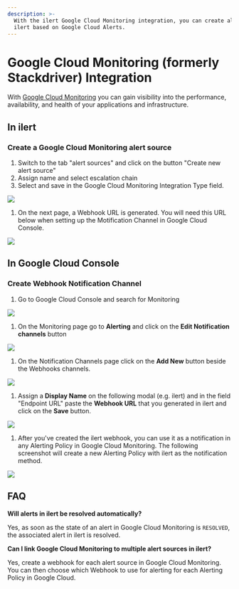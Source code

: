 ```yaml
---
description: >-
  With the ilert Google Cloud Monitoring integration, you can create alerts in
  ilert based on Google Cloud Alerts.
---
```


# Google Cloud Monitoring (formerly Stackdriver) Integration

With [Google Cloud Monitoring](https://cloud.google.com/monitoring) you can gain visibility into the performance, availability, and health of your applications and infrastructure.

## In ilert <a href="#in-ilert" id="in-ilert"></a>

### Create a Google Cloud Monitoring alert source

1. Switch to the tab "alert sources" and click on the button "Create new alert source"
2. Assign name and select escalation chain
3. Select and save in the Google Cloud Monitoring Integration Type field.

![](../.gitbook/assets/Screenshot\_27\_09\_21\_\_17\_08.png)

1. On the next page, a Webhook URL is generated. You will need this URL below when setting up the Motification Channel in Google Cloud Console.

![](../.gitbook/assets/Screenshot\_27\_09\_21\_\_17\_10.png)

## In Google Cloud Console <a href="#create-webhook-notification" id="create-webhook-notification"></a>

### Create Webhook Notification Channel

1. Go to Google Cloud Console and search for Monitoring

![](../.gitbook/assets/Screenshot\_27\_09\_21\_\_17\_12.png)

1. On the Monitoring page go to **Alerting** and click on the **Edit Notification channels** button

![](../.gitbook/assets/Screenshot\_27\_09\_21\_\_17\_15.png)

1. On the Notification Channels page click on the **Add New** button beside the Webhooks channels.

![](../.gitbook/assets/Screenshot\_27\_09\_21\_\_17\_17.png)

1. Assign a **Display Name** on the following modal (e.g. ilert) and in the field "Endpoint URL" paste the **Webhook URL** that you generated in ilert and click on the **Save** button.

![](../.gitbook/assets/Screenshot\_27\_09\_21\_\_17\_21.png)

1. After you've created the ilert webhook, you can use it as a notification in any Alerting Policy in Google Cloud Monitoring. The following screenshot will create a new Alerting Policy with ilert as the notification method.

![](../.gitbook/assets/Screenshot\_27\_09\_21\_\_17\_25.png)

## FAQ <a href="#faq" id="faq"></a>

**Will alerts in ilert be resolved automatically?**

Yes, as soon as the state of an alert in Google Cloud Monitoring is `RESOLVED`, the associated alert in ilert is resolved.

**Can I link Google Cloud Monitoring to multiple alert sources in ilert?**

Yes, create a webhook for each alert source in Google Cloud Monitoring. You can then choose which Webhook to use for alerting for each Alerting Policy in Google Cloud.
